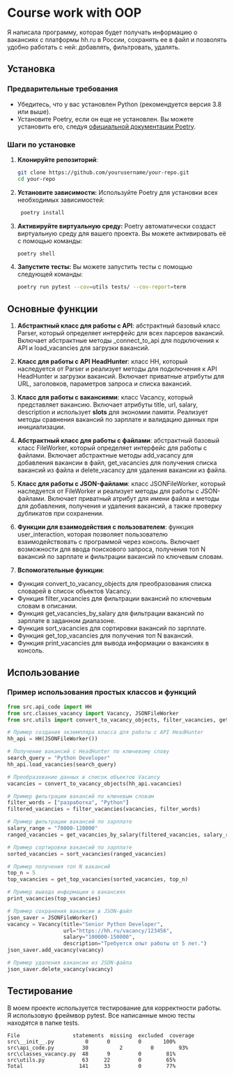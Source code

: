 # Course work with OOP

Я написала программу, которая будет получать информацию о вакансиях с платформы hh.ru в России, сохранять ее в файл и позволять удобно работать с ней: добавлять, фильтровать, удалять.

## Установка

### Предварительные требования

- Убедитесь, что у вас установлен Python (рекомендуется версия 3.8 или выше).
- Установите Poetry, если он еще не установлен. Вы можете установить его, следуя [официальной документации Poetry](https://python-poetry.org/docs/#installation).

### Шаги по установке

1. **Клонируйте репозиторий**:

   ```bash
   git clone https://github.com/yourusername/your-repo.git
   cd your-repo
   ```

2. **Установите зависимости:**
Используйте Poetry для установки всех необходимых зависимостей:

   ```bash
    poetry install
    ```
   
3. **Активируйте виртуальную среду:**
Poetry автоматически создаст виртуальную среду для вашего проекта. Вы можете активировать её с помощью команды:

    ```bash
    poetry shell
    ```

4. **Запустите тесты:**
Вы можете запустить тесты с помощью следующей команды:

    ```bash
    poetry run pytest --cov=utils tests/ --cov-report=term
   ```


## Основные функции

1. **Абстрактный класс для работы с API**: абстрактный базовый класс Parser, который определяет интерфейс для всех парсеров вакансий. Включает абстрактные методы _connect_to_api для подключения к API и load_vacancies для загрузки вакансий.

2. **Класс для работы с API HeadHunter**: класс HH, который наследуется от Parser и реализует методы для подключения к API HeadHunter и загрузки вакансий. Включает приватные атрибуты для URL, заголовков, параметров запроса и списка вакансий.

3. **Класс для работы с вакансиями**: класс Vacancy, который представляет вакансию. Включает атрибуты title, url, salary, description и использует __slots__ для экономии памяти. Реализует методы сравнения вакансий по зарплате и валидацию данных при инициализации.

4. **Абстрактный класс для работы с файлами**: абстрактный базовый класс FileWorker, который определяет интерфейс для работы с файлами. Включает абстрактные методы add_vacancy для добавления вакансии в файл, get_vacancies для получения списка вакансий из файла и delete_vacancy для удаления вакансии из файла.

5. **Класс для работы с JSON-файлами**: класс JSONFileWorker, который наследуется от FileWorker и реализует методы для работы с JSON-файлами. Включает приватный атрибут для имени файла и методы для добавления, получения и удаления вакансий, а также проверку дубликатов при сохранении.

6. **Функции для взаимодействия с пользователем**: функция user_interaction, которая позволяет пользователю взаимодействовать с программой через консоль. Включает возможности для ввода поискового запроса, получения топ N вакансий по зарплате и фильтрации вакансий по ключевым словам.

7. **Вспомогательные функции**:
- Функция convert_to_vacancy_objects для преобразования списка словарей в список объектов Vacancy.
- Функция filter_vacancies для фильтрации вакансий по ключевым словам в описании.
- Функция get_vacancies_by_salary для фильтрации вакансий по зарплате в заданном диапазоне.
- Функция sort_vacancies для сортировки вакансий по зарплате.
- Функция get_top_vacancies для получения топ N вакансий.
- Функция print_vacancies для вывода информации о вакансиях в консоль.


## Использование

### Пример использования простых классов и функций

```python
from src.api_code import HH
from src.classes_vacancy import Vacancy, JSONFileWorker
from src.utils import convert_to_vacancy_objects, filter_vacancies, get_vacancies_by_salary, sort_vacancies, get_top_vacancies, print_vacancies

# Пример создания экземпляра класса для работы с API HeadHunter
hh_api = HH(JSONFileWorker())

# Получение вакансий с HeadHunter по ключевому слову
search_query = "Python Developer"
hh_api.load_vacancies(search_query)

# Преобразование данных в список объектов Vacancy
vacancies = convert_to_vacancy_objects(hh_api.vacancies)

# Пример фильтрации вакансий по ключевым словам
filter_words = ["разработка", "Python"]
filtered_vacancies = filter_vacancies(vacancies, filter_words)

# Пример фильтрации вакансий по зарплате
salary_range = "70000-120000"
ranged_vacancies = get_vacancies_by_salary(filtered_vacancies, salary_range)

# Пример сортировки вакансий по зарплате
sorted_vacancies = sort_vacancies(ranged_vacancies)

# Пример получения топ N вакансий
top_n = 5
top_vacancies = get_top_vacancies(sorted_vacancies, top_n)

# Пример вывода информации о вакансиях
print_vacancies(top_vacancies)

# Пример сохранения вакансии в JSON-файл
json_saver = JSONFileWorker()
vacancy = Vacancy(title="Senior Python Developer", 
                  url="https://hh.ru/vacancy/123456", 
                  salary="100000-150000", 
                  description="Требуется опыт работы от 5 лет.")
json_saver.add_vacancy(vacancy)

# Пример удаления вакансии из JSON-файла
json_saver.delete_vacancy(vacancy)
```


## Тестирование

В моем проекте используется тестирование для корректности работы. Я использовую фреймвор pytest.
Все написанные мною тесты находятся в папке tests.

```
File	             statements  missing  excluded  coverage
src\__init__.py	         0	    0	      0	      100%
src\api_code.py         30          2         0        93%
src\classes_vacancy.py  48	    9	      0	       81%
src\utils.py            63	   22	      0	       65%
Total                  141	   33	      0	       77%

```
